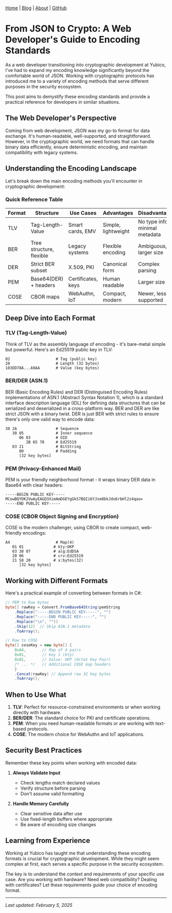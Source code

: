 [Home](/) | [Blog](/blog) | [About](/about) | [GitHub](https://github.com/dennisdyallo)

# From JSON to Crypto: A Web Developer's Guide to Encoding Standards

As a web developer transitioning into cryptographic development at Yubico, I've had to expand my encoding knowledge significantly beyond the comfortable world of JSON. Working with cryptographic protocols has introduced me to a variety of encoding methods that serve different purposes in the security ecosystem.

This post aims to demystify these encoding standards and provide a practical reference for developers in similar situations.

## The Web Developer's Perspective

Coming from web development, JSON was my go-to format for data exchange. It's human-readable, well-supported, and straightforward. However, in the cryptographic world, we need formats that can handle binary data efficiently, ensure deterministic encoding, and maintain compatibility with legacy systems.

## Understanding the Encoding Landscape

Let's break down the main encoding methods you'll encounter in cryptographic development:

### Quick Reference Table

| Format | Structure                | Use Cases          | Advantages          | Disadvantages                  |
| ------ | ------------------------ | ------------------ | ------------------- | ------------------------------ |
| TLV    | Tag-Length-Value         | Smart cards, EMV   | Simple, lightweight | No type info, minimal metadata |
| BER    | Tree structure, flexible | Legacy systems     | Flexible encoding   | Ambiguous, larger size         |
| DER    | Strict BER subset        | X.509, PKI         | Canonical form      | Complex parsing                |
| PEM    | Base64(DER) + headers    | Certificates, keys | Human readable      | Larger size                    |
| COSE   | CBOR maps                | WebAuthn, IoT      | Compact, modern     | Newer, less supported          |

## Deep Dive into Each Format

### TLV (Tag-Length-Value)

Think of TLV as the assembly language of encoding - it's bare-metal simple but powerful. Here's an Ed25519 public key in TLV:

```
02                    # Tag (public key)
20                    # Length (32 bytes)
183DD78A...A9AA       # Value (key bytes)
```

### BER/DER (ASN.1)

BER (Basic Encoding Rules) and DER (Distinguised Encoding Rules) implementations of ASN.1 (Abstract Syntax Notation 1), which is a standard interface description language (IDL) for defining data structures that can be serialized and deserialized in a cross-platform way. BER and DER are like strict JSON with a binary twist. DER is just BER with strict rules to ensure there's only one valid way to encode data:

```
30 2A                 # Sequence
   30 05              # Inner sequence
      06 03           # OID
         2B 65 70     # Ed25519
   03 21              # BitString
      00              # Padding
      [32 key bytes]
```

### PEM (Privacy-Enhanced Mail)

PEM is your friendly neighborhood format - it wraps binary DER data in Base64 with clear headers:

```
-----BEGIN PUBLIC KEY-----
MCowBQYDK2VwAyEAGD3XimAmDGEYgGkS7BQIi6YJsm8bkJdo6rbHl2z4qao=
-----END PUBLIC KEY-----
```

### COSE (CBOR Object Signing and Encryption)

COSE is the modern challenger, using CBOR to create compact, web-friendly encodings:

```
A4                    # Map(4)
   01 01             # kty:OKP
   03 38 07          # alg:EdDSA
   20 06             # crv:Ed25519
   21 58 20          # x:bytes(32)
      [32 key bytes]
```

## Working with Different Formats

Here's a practical example of converting between formats in C#:

```csharp
// PEM to Raw bytes
byte[] rawKey = Convert.FromBase64String(pemString
    .Replace("-----BEGIN PUBLIC KEY-----", "")
    .Replace("-----END PUBLIC KEY-----", "")
    .Replace("\n", ""))
    .Skip(12)  // Skip ASN.1 metadata
    .ToArray();

// Raw to COSE
byte[] coseKey = new byte[] {
    0xA4,       // Map of 4 pairs
    0x01,       // Key 1 (kty)
    0x01,       // Value: OKP (Octet Key Pair)
    /* ... */   // Additional COSE map headers
    }
    .Concat(rawKey) // Append raw 32 key bytes
    .ToArray();
```

## When to Use What

1. **TLV**: Perfect for resource-constrained environments or when working directly with hardware.
2. **BER/DER**: The standard choice for PKI and certificate operations.
3. **PEM**: When you need human-readable formats or are working with text-based protocols.
4. **COSE**: The modern choice for WebAuthn and IoT applications.

## Security Best Practices

Remember these key points when working with encoded data:

1. **Always Validate Input**

   - Check lengths match declared values
   - Verify structure before parsing
   - Don't assume valid formatting

2. **Handle Memory Carefully**
   - Clear sensitive data after use
   - Use fixed-length buffers where appropriate
   - Be aware of encoding size changes

## Learning from Experience

Working at Yubico has taught me that understanding these encoding formats is crucial for cryptographic development. While they might seem complex at first, each serves a specific purpose in the security ecosystem.

The key is to understand the context and requirements of your specific use case. Are you working with hardware? Need web compatibility? Dealing with certificates? Let these requirements guide your choice of encoding format.

---

_Last updated: February 5, 2025_
